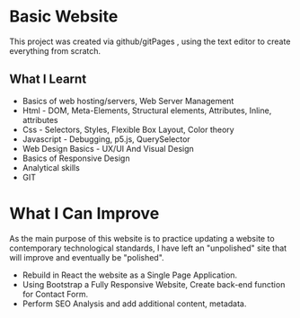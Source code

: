 # Basic Website
This project was created via github/gitPages , using the text editor to  create everything from scratch.

## What I Learnt
* Basics of web hosting/servers, Web Server Management
* Html - DOM, Meta-Elements, Structural elements, Attributes, Inline, attributes 
* Css - Selectors, Styles, Flexible Box Layout, Color theory
* Javascript - Debugging, p5.js, QuerySelector
* Web Design Basics - UX/UI And Visual Design
* Basics of Responsive Design
* Analytical skills
* GIT



# What I Can Improve
As the main purpose of this website is to practice updating a website to contemporary technological standards,
I have left an "unpolished" site that will improve and eventually be "polished".

* Rebuild in React the website as a Single Page Application.
* Using Bootstrap a Fully Responsive Website, Create back-end function for Contact Form. 
* Perform SEO Analysis and add additional content, metadata.
